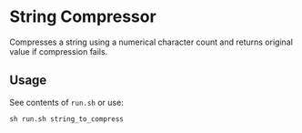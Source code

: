 # String Compressor
Compresses a string using a numerical character count and returns original value if compression fails.

## Usage
See contents of `run.sh` or use:
>
    sh run.sh string_to_compress
